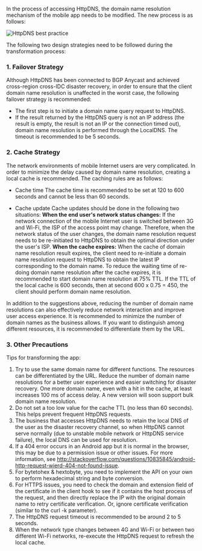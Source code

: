In the process of accessing HttpDNS, the domain name resolution mechanism of the mobile app needs to be modified. The new process is as follows:

![HttpDNS best practice](https://main.qcloudimg.com/raw/2425510c2248fcb6aa84c3b6fa3fe620.png)

The following two design strategies need to be followed during the transformation process:

### 1. Failover Strategy
Although HttpDNS has been connected to BGP Anycast and achieved cross-region cross-IDC disaster recovery, in order to ensure that the client domain name resolution is unaffected in the worst case, the following failover strategy is recommended:
- The first step is to initiate a domain name query request to HttpDNS.
- If the result returned by the HttpDNS query is not an IP address (the result is empty, the result is not an IP or the connection timed out), domain name resolution is performed through the LocalDNS. The timeout is recommended to be 5 seconds.

### 2. Cache Strategy
The network environments of mobile Internet users are very complicated. In order to minimize the delay caused by domain name resolution, creating a local cache is recommended. The caching rules are as follows:
- Cache time
The cache time is recommended to be set at 120 to 600 seconds and cannot be less than 60 seconds.

- Cache update
Cache updates should be done in the following two situations:
**When the end user's network status changes:**
If the network connection of the mobile Internet user is switched between 3G and Wi-Fi, the ISP of the access point may change. Therefore, when the network status of the user changes, the domain name resolution request needs to be re-initiated to HttpDNS to obtain the optimal direction under the user's ISP.
**When the cache expires:**
When the cache of domain name resolution result expires, the client need to re-initiate a domain name resolution request to HttpDNS to obtain the latest IP corresponding to the domain name. To reduce the waiting time of re-doing domain name resolution after the cache expires, it is recommended to start domain name resolution at 75% TTL. If the TTL of the local cache is 600 seconds, then at second 600 x 0.75 = 450, the client should perform domain name resolution.

In addition to the suggestions above, reducing the number of domain name resolutions can also effectively reduce network interaction and improve user access experience. It is recommended to minimize the number of domain names as the business allows. If you want to distinguish among different resources, it is recommended to differentiate them by the URL.

### 3. Other Precautions

Tips for transforming the app:

1. Try to use the same domain name for different functions. The resources can be differentiated by the URL. Reduce the number of domain name resolutions for a better user experience and easier switching for disaster recovery. One more domain name, even with a hit in the cache, at least increases 100 ms of access delay. A new version will soon support bulk domain name resolution.
2. Do not set a too low value for the cache TTL (no less than 60 seconds). This helps prevent frequent HttpDNS requests.
3. The business that accesses HttpDNS needs to retain the local DNS of the user as the disaster recovery channel, so when HttpDNS cannot serve normally (due to unstable mobile network or HttpDNS service failure), the local DNS can be used for resolution.
4. If a 404 error occurs in an Android app but it is normal in the browser, this may be due to a permission issue or other issues. For more information, see http://stackoverflow.com/questions/10835845/android-http-request-wierd-404-not-found-issue.
5. For bytetohex & hextobyte, you need to implement the API on your own to perform hexadecimal string and byte conversion.
6. For HTTPS issues, you need to check the domain and extension field of the certificate in the client hook to see if it contains the host process of the request, and then directly replace the IP with the original domain name to retry certificate verification. Or, ignore certificate verification (similar to the curl -k parameter).
7. The HttpDNS request timeout is recommended to be around 2 to 5 seconds.
8. When the network type changes between 4G and Wi-Fi or between two different Wi-Fi networks, re-execute the HttpDNS request to refresh the local cache.
